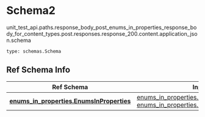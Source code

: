 # Schema2
unit_test_api.paths.response_body_post_enums_in_properties_response_body_for_content_types.post.responses.response_200.content.application_json.schema
```
type: schemas.Schema
```

## Ref Schema Info
Ref Schema | Input Type | Output Type
---------- | ---------- | -----------
[**enums_in_properties.EnumsInProperties**](../../../../../../../../components/schema/enums_in_properties.md) | [enums_in_properties.EnumsInPropertiesDictInput](../../../../../../../../components/schema/enums_in_properties.md#enumsinpropertiesdictinput), [enums_in_properties.EnumsInPropertiesDict](../../../../../../../../components/schema/enums_in_properties.md#enumsinpropertiesdict) | [enums_in_properties.EnumsInPropertiesDict](../../../../../../../../components/schema/enums_in_properties.md#enumsinpropertiesdict)
